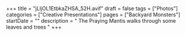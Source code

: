 +++
title = "jLljOL1EtbkaZHSA_52H.avif"
draft = false
tags = ["Photos"]
categories = ["Creative Presentations"]
pages = ["Backyard Monsters"]
startDate = ""
description = " The Praying Mantis walks through some leaves and trees "
+++
